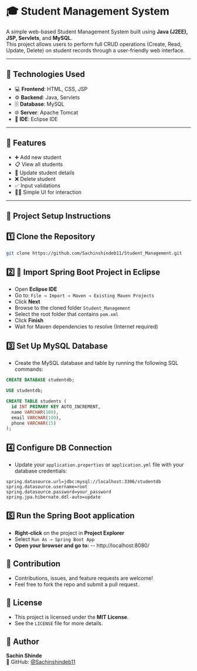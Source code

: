 # 🎓 Student Management System

A simple web-based Student Management System built using **Java (J2EE), JSP, Servlets**, and **MySQL**.  
This project allows users to perform full CRUD operations (Create, Read, Update, Delete) on student records through a user-friendly web interface.

---

## 🔧 Technologies Used

- 💻 **Frontend**: HTML, CSS, JSP  
- ⚙️ **Backend**: Java, Servlets  
- 🗄️ **Database**: MySQL  
- 🌐 **Server**: Apache Tomcat  
- 🧠 **IDE**: Eclipse IDE

---

## 🚀 Features

- ➕ Add new student
- 📋 View all students
- 📝 Update student details
- ❌ Delete student
- ✅ Input validations
- 👨‍💻 Simple UI for interaction

---

## 📂 Project Setup Instructions

## 1️⃣ Clone the Repository

```bash
git clone https://github.com/Sachinshindeb11/Student_Management.git
```
   
## 2️⃣ 🧩 Import Spring Boot Project in Eclipse

- Open **Eclipse IDE**
- Go to: `File → Import → Maven → Existing Maven Projects`
- Click **Next**
- Browse to the cloned folder `Student_Management`
- Select the root folder that contains `pom.xml`
- Click **Finish**
- Wait for Maven dependencies to resolve (Internet required)



## 3️⃣ Set Up MySQL Database
- Create the MySQL database and table by running the following SQL commands:

```sql
CREATE DATABASE studentdb;

USE studentdb;

CREATE TABLE students (
  id INT PRIMARY KEY AUTO_INCREMENT,
  name VARCHAR(100),
  email VARCHAR(100),
  phone VARCHAR(15)
);
```


## 4️⃣ Configure DB Connection

- Update your `application.properties` or `application.yml` file with your database credentials:

```properties
spring.datasource.url=jdbc:mysql://localhost:3306/studentdb
spring.datasource.username=root
spring.datasource.password=your_password
spring.jpa.hibernate.ddl-auto=update
```


## 5️⃣ Run the Spring Boot application

- **Right-click** on the project in **Project Explorer**
- Select `Run As → Spring Boot App`
- **Open your browser and go to:**
-- http://localhost:8080/




## 🤝 Contribution

- Contributions, issues, and feature requests are welcome!  
- Feel free to fork the repo and submit a pull request.

## 📃 License

- This project is licensed under the **MIT License**.  
- See the `LICENSE` file for more details.

  
## 👤 Author

**Sachin Shinde**  
🔗 GitHub: [@Sachinshindeb11](https://github.com/Sachinshindeb11)
